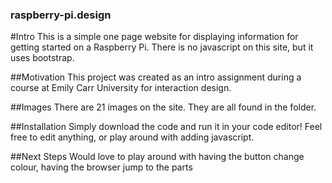 ### raspberry-pi.design
#Intro
This is a simple one page website for displaying information for getting started on a Raspberry Pi. There is no javascript on this site, but it uses bootstrap. 

##Motivation
This project was created as an intro assignment during a course at Emily Carr University for interaction design. 

##Images
There are 21 images on the site. They are all found in the folder. 

##Installation
Simply download the code and run it in your code editor! Feel free to edit anything, or play around with adding javascript. 

##Next Steps
Would love to play around with having the button change colour, having the browser jump to the parts 
